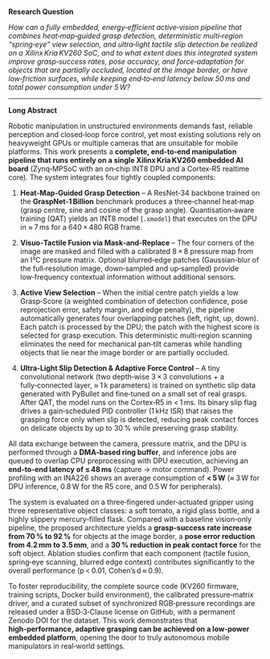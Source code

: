 **Research Question**  

*How can a fully embedded, energy‑efficient active‑vision pipeline that combines heat‑map‑guided grasp detection, deterministic multi‑region “spring‑eye” view selection, and ultra‑light tactile slip detection be realized on a Xilinx Kria KV260 SoC, and to what extent does this integrated system improve grasp‑success rates, pose accuracy, and force‑adaptation for objects that are partially occluded, located at the image border, or have low‑friction surfaces, while keeping end‑to‑end latency below 50 ms and total power consumption under 5 W?*  

---

**Long Abstract**  

Robotic manipulation in unstructured environments demands fast, reliable perception and closed‑loop force control, yet most existing solutions rely on heavyweight GPUs or multiple cameras that are unsuitable for mobile platforms. This work presents a **complete, end‑to‑end manipulation pipeline that runs entirely on a single Xilinx Kria KV260 embedded AI board** (Zynq‑MPSoC with an on‑chip INT8 DPU and a Cortex‑R5 realtime core). The system integrates four tightly coupled components:

1. **Heat‑Map‑Guided Grasp Detection** – A ResNet‑34 backbone trained on the **GraspNet‑1 Billion** benchmark produces a three‑channel heat‑map (grasp centre, sine and cosine of the grasp angle). Quantisation‑aware training (QAT) yields an INT8 model (`.xmodel`) that executes on the DPU in ≈ 7 ms for a 640 × 480 RGB frame.

2. **Visuo‑Tactile Fusion via Mask‑and‑Replace** – The four corners of the image are masked and filled with a calibrated 8 × 8 pressure map from an I²C pressure matrix. Optional blurred‑edge patches (Gaussian‑blur of the full‑resolution image, down‑sampled and up‑sampled) provide low‑frequency contextual information without additional sensors.

3. **Active View Selection** – When the initial centre patch yields a low Grasp‑Score (a weighted combination of detection confidence, pose reprojection error, safety margin, and edge penalty), the pipeline automatically generates four overlapping patches (left, right, up, down). Each patch is processed by the DPU; the patch with the highest score is selected for grasp execution. This deterministic multi‑region scanning eliminates the need for mechanical pan‑tilt cameras while handling objects that lie near the image border or are partially occluded.

4. **Ultra‑Light Slip Detection & Adaptive Force Control** – A tiny convolutional network (two depth‑wise 3 × 3 convolutions + a fully‑connected layer, ≈ 1 k parameters) is trained on synthetic slip data generated with PyBullet and fine‑tuned on a small set of real grasps. After QAT, the model runs on the Cortex‑R5 in < 1 ms. Its binary slip flag drives a gain‑scheduled PID controller (1 kHz ISR) that raises the grasping force only when slip is detected, reducing peak contact forces on delicate objects by up to 30 % while preserving grasp stability.

All data exchange between the camera, pressure matrix, and the DPU is performed through a **DMA‑based ring buffer**, and inference jobs are queued to overlap CPU preprocessing with DPU execution, achieving an **end‑to‑end latency of ≤ 48 ms** (capture → motor command). Power profiling with an INA226 shows an average consumption of **< 5 W** (≈ 3 W for DPU inference, 0.8 W for the R5 core, and 0.5 W for peripherals).

The system is evaluated on a three‑fingered under‑actuated gripper using three representative object classes: a soft tomato, a rigid glass bottle, and a highly slippery mercury‑filled flask. Compared with a baseline vision‑only pipeline, the proposed architecture yields a **grasp‑success rate increase from 70 % to 92 %** for objects at the image border, a **pose error reduction from 4.2 mm to 3.5 mm**, and a **30 % reduction in peak contact force** for the soft object. Ablation studies confirm that each component (tactile fusion, spring‑eye scanning, blurred edge context) contributes significantly to the overall performance (p < 0.01, Cohen’s d ≈ 0.9).

To foster reproducibility, the complete source code (KV260 firmware, training scripts, Docker build environment), the calibrated pressure‑matrix driver, and a curated subset of synchronized RGB‑pressure recordings are released under a BSD‑3‑Clause license on GitHub, with a permanent Zenodo DOI for the dataset. This work demonstrates that **high‑performance, adaptive grasping can be achieved on a low‑power embedded platform**, opening the door to truly autonomous mobile manipulators in real‑world settings.